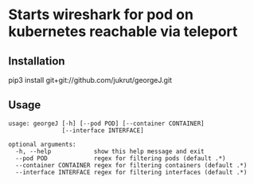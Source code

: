 # Starts wireshark for pod on kubernetes reachable via teleport

## Installation
pip3 install git+git://github.com/jukrut/georgeJ.git

## Usage
```
usage: georgeJ [-h] [--pod POD] [--container CONTAINER]
               [--interface INTERFACE]

optional arguments:
  -h, --help            show this help message and exit
  --pod POD             regex for filtering pods (default .*)
  --container CONTAINER regex for filtering containers (default .*)
  --interface INTERFACE regex for filtering interfaces (default .*)
```
